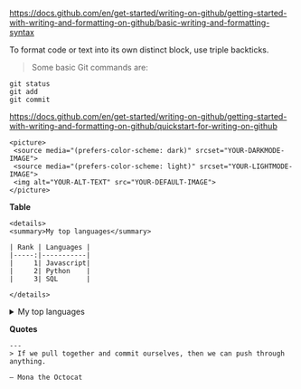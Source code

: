 https://docs.github.com/en/get-started/writing-on-github/getting-started-with-writing-and-formatting-on-github/basic-writing-and-formatting-syntax




To format code or text into its own distinct block, use triple backticks.

> Some basic Git commands are:
```
git status
git add
git commit
```


https://docs.github.com/en/get-started/writing-on-github/getting-started-with-writing-and-formatting-on-github/quickstart-for-writing-on-github
```
<picture>
 <source media="(prefers-color-scheme: dark)" srcset="YOUR-DARKMODE-IMAGE">
 <source media="(prefers-color-scheme: light)" srcset="YOUR-LIGHTMODE-IMAGE">
 <img alt="YOUR-ALT-TEXT" src="YOUR-DEFAULT-IMAGE">
</picture>
```

**Table**
```
<details>
<summary>My top languages</summary>

| Rank | Languages |
|-----:|-----------|
|     1| Javascript|
|     2| Python    |
|     3| SQL       |

</details>
```
<details>
<summary>My top languages</summary>

| Rank | Languages |
|-----:|-----------|
|     1| Javascript|
|     2| Python    |
|     3| SQL       |

</details>


**Quotes**
```
---
> If we pull together and commit ourselves, then we can push through anything.

— Mona the Octocat
```

